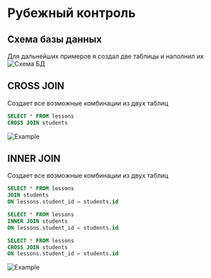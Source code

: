 # Рубежный контроль

## Схема базы данных
Для дальнейших примеров я создал две таблицы и наполнил их\
![Схема БД](https://sun9-7.userapi.com/impg/AlU02x7ogqTbhw8dY_FmTyY247CTOeeebTf6Ng/VIAzzSFyTUE.jpg?size=300x404&quality=96&sign=da7f44ecea37540c24615df72bfe6a01&type=album)
## CROSS JOIN
Создает все возможные комбинации из двух таблиц 
```sql 
SELECT * FROM lessons 
CROSS JOIN students 
```
![Example](https://sun9-30.userapi.com/impg/q--ZEPhXtqwexHXcF67rsrdgGtZOTODrmIP7zA/wTG43g-3ES0.jpg?size=829x737&quality=96&sign=f93dd05501dd7aa084728334b9a89758&type=album)
## INNER JOIN
Создает все возможные комбинации из двух таблиц 
```sql 
SELECT * FROM lessons 
JOIN students 
ON lessons.student_id = students.id
```
```sql 
SELECT * FROM lessons 
INNER JOIN students 
ON lessons.student_id = students.id
```
```sql 
SELECT * FROM lessons 
CROSS JOIN students 
ON lessons.student_id = students.id
```
![Example](https://sun9-9.userapi.com/impg/Cdkk7CV8LSsCZbiP5D7NsoUVuVtBhpUJURG8ZA/pSQLEDz_acs.jpg?size=838x356&quality=96&sign=4d0bad1ada9bb2915697f1b4172732f3&type=album)